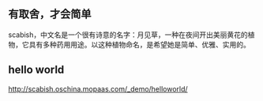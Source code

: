 ## 有取舍，才会简单

scabish，中文名是一个很有诗意的名字：月见草，一种在夜间开出美丽黄花的植物，它具有多种药用用途。以这种植物命名，是希望她是简单、优雅、实用的。

## hello world

http://scabish.oschina.mopaas.com/_demo/helloworld/
